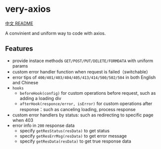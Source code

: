 # very-axios

[中文 README](./README.md)

A convinient and uniform way to code with axios.

## Features

* provide instace methods `GET/POST/PUT/DELETE/FORMDATA` with uniform params
* custom error handler function when request is failed（switchable）
* error tips of `400/401/403/404/405/413/414/500/502/504` in both English and Chinese
* `hooks`
  * `beforeHook(config)` for custom operations before request, such as adding a loading div
  * `afterHook(responce/error, isError)` for custom operations after response：such as canceling loading, process response
* custom error handlers by status: such as redirecting to specific page when 403
* error info in `200` response data
  * specify `getResStatus(resData)` to get status
  * specify `getResErrMsg(resData)` to get error message
  * specify `getResData(resData)` to get true response data